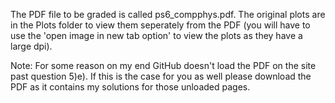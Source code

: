 The PDF file to be graded is called ps6_compphys.pdf. The original plots are in the Plots folder to view them seperately from the PDF (you will have to use the 'open image in new tab option' to view the plots as they have a large dpi).

Note: For some reason on my end GitHub doesn't load the PDF on the site past question 5)e). If this is the case for you as well please download the PDF as it contains my solutions for those unloaded pages.

